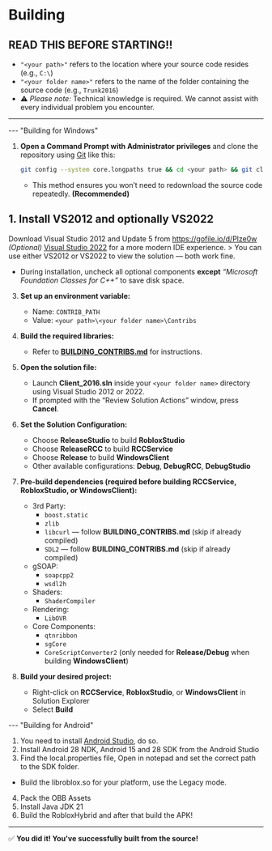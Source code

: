# Building

## READ THIS BEFORE STARTING!!

- `"<your path>"` refers to the location where your source code resides (e.g., `C:\`)
- `"<your folder name>"` refers to the name of the folder containing the source code (e.g., `Trunk2016`)
- ⚠️ *Please note:* Technical knowledge is required. We cannot assist with every individual problem you encounter.

---

--- "Building for Windows"

1. **Open a Command Prompt with Administrator privileges** and clone the repository using [Git](https://git-scm.com/) like this:
   ```bash
   git config --system core.longpaths true && cd <your path> && git clone https://github.com/P0L3NARUBA/roblox-2016-source-code
   ```
   - This method ensures you won’t need to redownload the source code repeatedly. **(Recommended)**

## 1. Install VS2012 and optionally VS2022
   Download Visual Studio 2012 and Update 5 from https://gofile.io/d/Plze0w
   *(Optional)* [Visual Studio 2022](https://visualstudio.microsoft.com/tr/vs/) for a more modern IDE experience.
     > You can use either VS2012 or VS2022 to view the solution — both work fine.
   - During installation, uncheck all optional components **except** _“Microsoft Foundation Classes for C++”_ to save disk space.

3. **Set up an environment variable:**
   - Name: `CONTRIB_PATH`
   - Value: `<your path>\<your folder name>\Contribs`

4. **Build the required libraries:**
   - Refer to **[BUILDING_CONTRIBS.md](building_contribs.md)** for instructions.

5. **Open the solution file:**
   - Launch **Client_2016.sln** inside your `<your folder name>` directory using Visual Studio 2012 or 2022.
   - If prompted with the “Review Solution Actions” window, press **Cancel**.

6. **Set the Solution Configuration:**
   - Choose **ReleaseStudio** to build **RobloxStudio**
   - Choose **ReleaseRCC** to build **RCCService**
   - Choose **Release** to build **WindowsClient**
   - Other available configurations: **Debug**, **DebugRCC**, **DebugStudio**

7. **Pre-build dependencies (required before building RCCService, RobloxStudio, or WindowsClient):**
   - 3rd Party:
     - `boost.static`
     - `zlib`
     - `libcurl` — follow **BUILDING_CONTRIBS.md** (skip if already compiled)
     - `SDL2` — follow **BUILDING_CONTRIBS.md** (skip if already compiled)
   - gSOAP:
     - `soapcpp2`
     - `wsdl2h`
   - Shaders:
     - `ShaderCompiler`
   - Rendering:
     - `LibOVR`
   - Core Components:
     - `qtnribbon`
     - `sgCore`
     - `CoreScriptConverter2` (only needed for **Release/Debug** when building **WindowsClient**)

8. **Build your desired project:**
   - Right-click on **RCCService**, **RobloxStudio**, or **WindowsClient** in Solution Explorer
   - Select **Build**

--- "Building for Android"

1. You need to install [Android Studio](https://developer.android.com/studio), do so.
2. Install Android 28 NDK, Android 15 and 28 SDK from the Android Studio
3. Find the local.properties file, Open in notepad and set the correct path to the SDK folder.

* Build the libroblox.so for your platform, use the Legacy mode.

4. Pack the OBB Assets
5. Install Java JDK 21
6. Build the RobloxHybrid and after that build the APK!


---

✅ **You did it! You've successfully built from the source!**